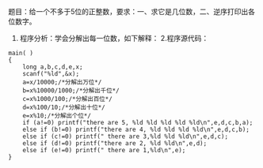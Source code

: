 题目：给一个不多于5位的正整数，要求：一、求它是几位数，二、逆序打印出各位数字。
1. 程序分析：学会分解出每一位数，如下解释：
2.程序源代码：
```  
main( )
{
	long a,b,c,d,e,x;
	scanf("%ld",&x);
	a=x/10000;/*分解出万位*/
	b=x%10000/1000;/*分解出千位*/
	c=x%1000/100;/*分解出百位*/
	d=x%100/10;/*分解出十位*/
	e=x%10;/*分解出个位*/
	if (a!=0) printf("there are 5, %ld %ld %ld %ld %ld\n",e,d,c,b,a);
	else if (b!=0) printf("there are 4, %ld %ld %ld %ld\n",e,d,c,b);
	else if (c!=0) printf(" there are 3,%ld %ld %ld\n",e,d,c);
	else if (d!=0) printf("there are 2, %ld %ld\n",e,d);
	else if (e!=0) printf(" there are 1,%ld\n",e);
}
```